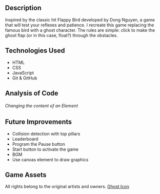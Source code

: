 
## Description
Inspired by the classic hit Flappy Bird developed by Dong Nguyen, a game that will test your reflexes and patience. I recreate this game replacing the famous bird with a ghost character. The rules are simple: click to make the ghost flap (or in this case, float?) through the obstacles. 

## Technologies Used
- HTML
- CSS
- JavaScript
- Git & GitHub

## Analysis of Code

###### Changing the content of an Element



## Future Improvements
- Collision detection with top pillars
- Leaderboard
- Program the Pause button
- Start button to activate the game
- BGM
- Use canvas element to draw graphics 

## Game Assets 
All rights belong to the original artists and owners. 
<a href="https://www.flaticon.com/free-icons/spirit">Ghost Icon</a>